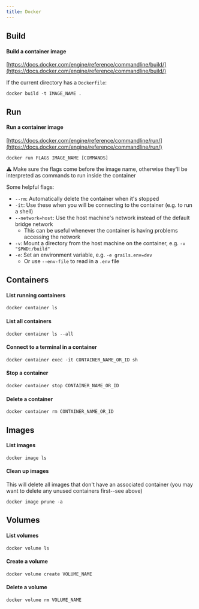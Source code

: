 ```yaml
---
title: Docker
---
```


## Build

#### Build a container image

[https://docs.docker.com/engine/reference/commandline/build/](https://docs.docker.com/engine/reference/commandline/build/)

If the current directory has a `Dockerfile`:

```
docker build -t IMAGE_NAME .
```

## Run

#### Run a container image

[https://docs.docker.com/engine/reference/commandline/run/](https://docs.docker.com/engine/reference/commandline/run/)

```
docker run FLAGS IMAGE_NAME [COMMANDS]
```

⚠ Make sure the flags come before the image name, otherwise they'll be interpreted as commands to run inside the container

Some helpful flags:

- `--rm`: Automatically delete the container when it's stopped
- `-it`: Use these when you will be connecting to the container (e.g. to run a shell)
- `--network=host`: Use the host machine's network instead of the default bridge network
  - This can be useful whenever the container is having problems accessing the network
- `-v`: Mount a directory from the host machine on the container, e.g. `-v "$PWD:/build"`
- `-e`: Set an environment variable, e.g. `-e grails.env=dev`
  - Or use `--env-file` to read in a `.env` file

## Containers

#### List running containers

```
docker container ls
```

#### List all containers

```
docker container ls --all
```

#### Connect to a terminal in a container

```
docker container exec -it CONTAINER_NAME_OR_ID sh
```

#### Stop a container

```
docker container stop CONTAINER_NAME_OR_ID
```

#### Delete a container

```
docker container rm CONTAINER_NAME_OR_ID
```

## Images

#### List images

```
docker image ls
```

#### Clean up images

This will delete all images that don't have an associated container (you may want to delete any unused containers first--see above)

```
docker image prune -a
```

## Volumes

#### List volumes

```
docker volume ls
```

#### Create a volume

```
docker volume create VOLUME_NAME
```

#### Delete a volume

```
docker volume rm VOLUME_NAME
```
